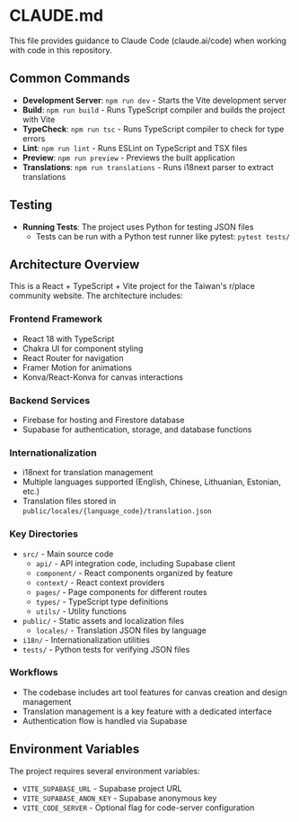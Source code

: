 # CLAUDE.md

This file provides guidance to Claude Code (claude.ai/code) when working with code in this repository.

## Common Commands

- **Development Server**: `npm run dev` - Starts the Vite development server
- **Build**: `npm run build` - Runs TypeScript compiler and builds the project with Vite
- **TypeCheck**: `npm run tsc` - Runs TypeScript compiler to check for type errors
- **Lint**: `npm run lint` - Runs ESLint on TypeScript and TSX files
- **Preview**: `npm run preview` - Previews the built application
- **Translations**: `npm run translations` - Runs i18next parser to extract translations

## Testing

- **Running Tests**: The project uses Python for testing JSON files
  - Tests can be run with a Python test runner like pytest: `pytest tests/`

## Architecture Overview

This is a React + TypeScript + Vite project for the Taiwan's r/place community website. The architecture includes:

### Frontend Framework

- React 18 with TypeScript
- Chakra UI for component styling
- React Router for navigation
- Framer Motion for animations
- Konva/React-Konva for canvas interactions

### Backend Services

- Firebase for hosting and Firestore database
- Supabase for authentication, storage, and database functions

### Internationalization

- i18next for translation management
- Multiple languages supported (English, Chinese, Lithuanian, Estonian, etc.)
- Translation files stored in `public/locales/{language_code}/translation.json`

### Key Directories

- `src/` - Main source code
  - `api/` - API integration code, including Supabase client
  - `component/` - React components organized by feature
  - `context/` - React context providers
  - `pages/` - Page components for different routes
  - `types/` - TypeScript type definitions
  - `utils/` - Utility functions
- `public/` - Static assets and localization files
  - `locales/` - Translation JSON files by language
- `i18n/` - Internationalization utilities
- `tests/` - Python tests for verifying JSON files

### Workflows

- The codebase includes art tool features for canvas creation and design management
- Translation management is a key feature with a dedicated interface
- Authentication flow is handled via Supabase

## Environment Variables

The project requires several environment variables:

- `VITE_SUPABASE_URL` - Supabase project URL
- `VITE_SUPABASE_ANON_KEY` - Supabase anonymous key
- `VITE_CODE_SERVER` - Optional flag for code-server configuration